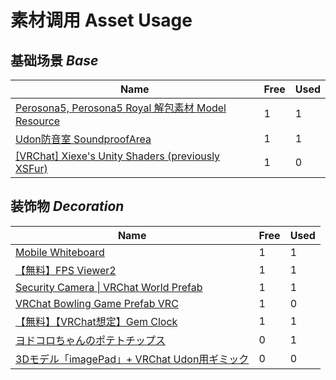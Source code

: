 # 素材调用 Asset Usage
## 基础场景 *Base*
|Name|Free|Used|
|-|-|-|
|[Perosona5, Perosona5 Royal 解包素材 Model Resource](https://www.models-resource.com/playstation_4/persona5/model/44071/?utm_source=chatgpt.com) |1|1
|[Udon防音室 SoundproofArea](https://booth.pm/zh-cn/items/5286340?_gl=1*ta8cwi*_ga*MTY5MDkxNDM2Ni4xNzM2MTk5OTgw*_ga_RWT2QKJLDC*czE3NDY1MzIwMDQkbzUkZzEkdDE3NDY1MzIwNDQkajIwJGwwJGgw)|1|1
[[VRChat] Xiexe's Unity Shaders (previously XSFur)](https://booth.pm/zh-cn/items/1084711?_gl=1*brh86t*_ga*MTY5MDkxNDM2Ni4xNzM2MTk5OTgw*_ga_RWT2QKJLDC*czE3NDY2MjE0MzIkbzYkZzEkdDE3NDY2MjI0OTQkajQ1JGwwJGgw)|1|0


## 装饰物 *Decoration*
|Name|Free|Used|
|-|-|-|
|[Mobile Whiteboard](https://booth.pm/zh-cn/items/5195047)|1|1
|[【無料】FPS Viewer2](https://booth.pm/zh-cn/items/4962218?_gl=1*1nx0cw2*_ga*MTY5MDkxNDM2Ni4xNzM2MTk5OTgw*_ga_RWT2QKJLDC*czE3NDY1MzIwMDQkbzUkZzEkdDE3NDY1MzIwNDQkajIwJGwwJGgw)|1|1
|[Security Camera \| VRChat World Prefab](https://booth.pm/zh-cn/items/2115408?_gl=1*1i43gfc*_ga*MTY5MDkxNDM2Ni4xNzM2MTk5OTgw*_ga_RWT2QKJLDC*czE3NDY1MzIwMDQkbzUkZzEkdDE3NDY1MzI1NjQkajUwJGwwJGgw)|1|1
|[VRChat Bowling Game Prefab VRC](https://booth.pm/zh-cn/items/4004447?_gl=1*ng3plt*_ga*MTY5MDkxNDM2Ni4xNzM2MTk5OTgw*_ga_RWT2QKJLDC*czE3NDY2MjE0MzIkbzYkZzEkdDE3NDY2MjE2NjQkajU2JGwwJGgw)|1|0
|[【無料】【VRChat想定】Gem Clock](https://booth.pm/zh-cn/items/2084200?_gl=1*1ta991h*_ga*MTY5MDkxNDM2Ni4xNzM2MTk5OTgw*_ga_RWT2QKJLDC*czE3NDY2MjE0MzIkbzYkZzEkdDE3NDY2MjE2NjQkajU2JGwwJGgw)|1|1
[ヨドコロちゃんのポテトチップス](https://booth.pm/zh-cn/items/2657402?_gl=1*pzac08*_ga*MTY5MDkxNDM2Ni4xNzM2MTk5OTgw*_ga_RWT2QKJLDC*czE3NDY2MjE0MzIkbzYkZzEkdDE3NDY2MjE2NjQkajU2JGwwJGgw)|0|1
[3Dモデル「imagePad」+ VRChat Udon用ギミック](https://booth.pm/zh-cn/items/4573315?_gl=1*pzac08*_ga*MTY5MDkxNDM2Ni4xNzM2MTk5OTgw*_ga_RWT2QKJLDC*czE3NDY2MjE0MzIkbzYkZzEkdDE3NDY2MjE2NjQkajU2JGwwJGgw)|0|0

